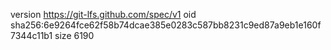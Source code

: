 version https://git-lfs.github.com/spec/v1
oid sha256:6e9264fce62f58b74dcae385e0283c587bb8231c9ed87a9eb1e160f7344c11b1
size 6190
